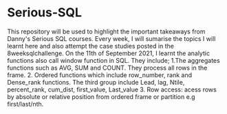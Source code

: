 # Serious-SQL
This repository will be used to highlight the important takeaways from Danny's Serious SQL courses. Every week, I will sumarise the topics I will learnt here and also attempt the case studies posted in the 8weeksqlchallenge.
On the 11th of September 2021, I learnt the analytic functions also call window function in SQL. They include; 1.The aggregates functions such as AVG, SUM and COUNT. They process all rows in the frame.
2. Ordered functions which include row_number, rank and Dense_rank functions. The third group include Lead, lag, Ntile, percent_rank, cum_dist, first_value, Last_value
3. Row access: acess rows by absolute or relative position from ordered frame or partition e.g first/last/nth.
